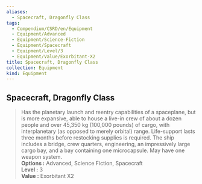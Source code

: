 ```yaml
---
aliases:
  - Spacecraft, Dragonfly Class
tags:
  - Compendium/CSRD/en/Equipment
  - Equipment/Advanced
  - Equipment/Science-Fiction
  - Equipment/Spacecraft
  - Equipment/Level/3
  - Equipment/Value/Exorbitant-X2
title: Spacecraft, Dragonfly Class
collection: Equipment
kind: Equipment
---
```

## Spacecraft, Dragonfly Class  
  
>Has the planetary launch and reentry capabilities of a spaceplane, but is more expansive, able to house a live-in crew of about a dozen people and over 45,350 kg (100,000 pounds) of cargo, with interplanetary (as opposed to merely orbital) range. Life-support lasts three months before restocking supplies is required. The ship includes a bridge, crew quarters, engineering, an impressively large cargo bay, and a bay containing one microcapsule. May have one weapon system.  
> **Options :** Advanced, Science Fiction, Spacecraft  
> **Level :** 3  
> **Value :** Exorbitant X2